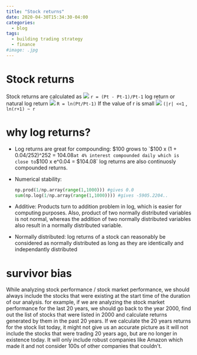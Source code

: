 ```yaml
---
title: "Stock returns"
date: 2020-04-30T15:34:30-04:00
categories:
  - blog
tags:
  - building trading strategy
  - finance
#image: .jpg
---
```


# Stock returns
Stock returns are calculated as <img src = "https://latex.codecogs.com/svg.latex?r = \frac{P_t - P_{t-1}}{P_{t-1}}"> `r = (Pt - Pt-1)/Pt-1`
log return or natural log return <img src = "https://latex.codecogs.com/svg.latex?R = \ln\frac{P_t}{P_{t-1}}"> `R = ln(Pt/Pt-1)`
If the value of r is small <img src = "https://latex.codecogs.com/svg.latex? |r| << 1, \ln(r+1) ~ r">   `(|r| <<1` , `ln(r+1) ~ r`

# why log returns?
* Log returns are great for compounding:
$100 grows to `$100 x (1 + 0.04/252)^252 = 104.08` at 4% interest compounded daily
which is close to `$100 x e^0.04 = $104.08`
log returns are also continuosly compounded returns.


* Numerical stability:

    ```python
    np.prod(1/np.array(range(1,1000))) #gives 0.0
    sum(np.log(1/np.array(range(1,1000)))) #gives -5905.2204..
    ```



* Additive:
Products turn to addition problem in log, which is easier for computing purposes. Also, product of two normally distributed variables is not normal, whereas the addition of two normally distributed variables also result in a normally distributed variable.


* Normally distributed:
log returns of a stock can reasonably be considered as normally distributed as long as they are identically and independantly distributed

# survivor bias

While analyzing stock performance / stock market performance, we should always include the stocks that were existing at the start time of the duration of our analysis. for example, if we are analyzing the stock market performance for the last 20 years, we should go back to the year 2000, find out the list of stocks that were listed in 2000 and calculate returns generated by them in the past 20 years. If we calculate the 20 years returns for the stock list today, it might not give us an accurate picture as it will not include the stocks that were trading 20 years ago, but are no longer in existence today. It will only include robust companies like Amazon which made it and not consider 100s of other companies that couldn't. 



